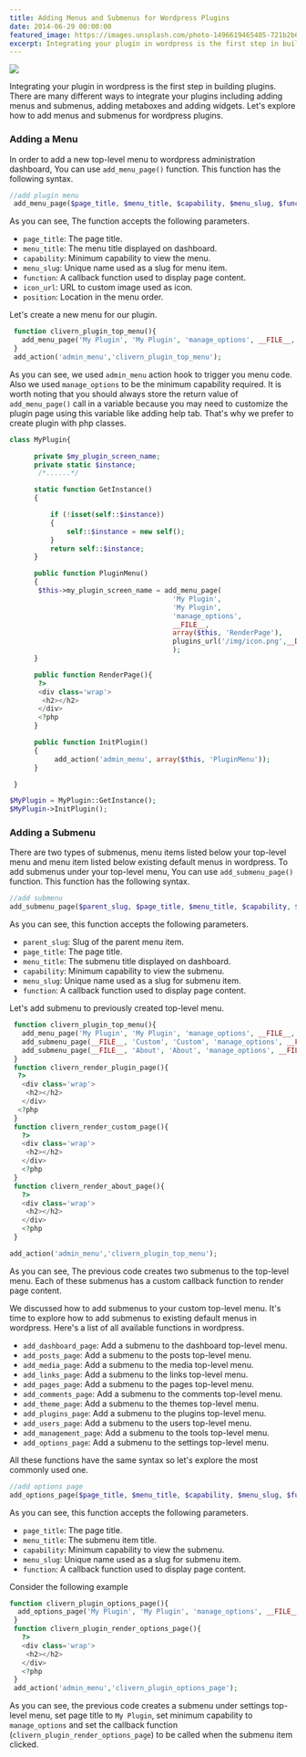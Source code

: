 ```yaml
---
title: Adding Menus and Submenus for Wordpress Plugins
date: 2014-06-29 00:00:00
featured_image: https://images.unsplash.com/photo-1496619465405-721b2b66a868
excerpt: Integrating your plugin in wordpress is the first step in building plugins. There are many different ways to integrate your plugins including adding menus and submenus, adding metaboxes and adding widgets. Let's explore how to add menus and submenus for wordpress plugins.
---
```


![](https://images.unsplash.com/photo-1496619465405-721b2b66a868)

Integrating your plugin in wordpress is the first step in building plugins. There are many different ways to integrate your plugins including adding menus and submenus, adding metaboxes and adding widgets. Let's explore how to add menus and submenus for wordpress plugins.

### Adding a Menu

In order to add a new top-level menu to wordpress administration dashboard, You can use `add_menu_page()` function. This function has the following syntax.

```php
//add plugin menu
 add_menu_page($page_title, $menu_title, $capability, $menu_slug, $function, $icon_url, $position);
```

As you can see, The function accepts the following parameters.

- `page_title`: The page title.
- `menu_title`: The menu title displayed on dashboard.
- `capability`: Minimum capability to view the menu.
- `menu_slug`: Unique name used as a slug for menu item.
- `function`: A callback function used to display page content.
- `icon_url`: URL to custom image used as icon.
- `position`: Location in the menu order.

Let's create a new menu for our plugin.

```php
 function clivern_plugin_top_menu(){
   add_menu_page('My Plugin', 'My Plugin', 'manage_options', __FILE__, 'clivern_render_plugin_page', plugins_url('/img/icon.png',__DIR__));
 }
 add_action('admin_menu','clivern_plugin_top_menu');
```

As you can see, we used `admin_menu` action hook to trigger you menu code. Also we used `manage_options` to be the minimum capability required. It is worth noting that you should always store the return value of `add_menu_page()` call in a variable because you may need to customize the plugin page using this variable like adding help tab. That's why we prefer to create plugin with php classes.

```php
class MyPlugin{

      private $my_plugin_screen_name;
      private static $instance;
       /*......*/

      static function GetInstance()
      {

          if (!isset(self::$instance))
          {
              self::$instance = new self();
          }
          return self::$instance;
      }

      public function PluginMenu()
      {
       $this->my_plugin_screen_name = add_menu_page(
                                        'My Plugin',
                                        'My Plugin',
                                        'manage_options',
                                        __FILE__,
                                        array($this, 'RenderPage'),
                                        plugins_url('/img/icon.png',__DIR__)
                                        );
      }

      public function RenderPage(){
       ?>
       <div class='wrap'>
        <h2></h2>
       </div>
       <?php
      }

      public function InitPlugin()
      {
           add_action('admin_menu', array($this, 'PluginMenu'));
      }

 }

$MyPlugin = MyPlugin::GetInstance();
$MyPlugin->InitPlugin();
```

### Adding a Submenu

There are two types of submenus, menu items listed below your top-level menu and menu item listed below existing default menus in wordpress. To add submenus under your top-level menu, You can use `add_submenu_page()` function. This function has the following syntax.

```php
//add submenu
add_submenu_page($parent_slug, $page_title, $menu_title, $capability, $menu_slug, $function);
```

As you can see, this function accepts the following parameters.

- `parent_slug`: Slug of the parent menu item.
- `page_title`: The page title.
- `menu_title`: The submenu title displayed on dashboard.
- `capability`: Minimum capability to view the submenu.
- `menu_slug`: Unique name used as a slug for submenu item.
- `function`: A callback function used to display page content.

Let's add submenu to previously created top-level menu.

```php
 function clivern_plugin_top_menu(){
   add_menu_page('My Plugin', 'My Plugin', 'manage_options', __FILE__, 'clivern_render_plugin_page', plugins_url('/img/icon.png',__DIR__));
   add_submenu_page(__FILE__, 'Custom', 'Custom', 'manage_options', __FILE__.'/custom', 'clivern_render_custom_page');
   add_submenu_page(__FILE__, 'About', 'About', 'manage_options', __FILE__.'/about', 'clivern_render_about_page');
 }
 function clivern_render_plugin_page(){
  ?>
   <div class='wrap'>
    <h2></h2>
   </div>
  <?php
 }
 function clivern_render_custom_page(){
   ?>
   <div class='wrap'>
    <h2></h2>
   </div>
   <?php
 }
 function clivern_render_about_page(){
   ?>
   <div class='wrap'>
    <h2></h2>
   </div>
   <?php
 }

add_action('admin_menu','clivern_plugin_top_menu');
```

As you can see, The previous code creates two submenus to the top-level menu. Each of these submenus has a custom callback function to render page content.

We discussed how to add submenus to your custom top-level menu. It's time to explore how to add submenus to existing default menus in wordpress. Here's a list of all available functions in wordpress.

- `add_dashboard_page`: Add a submenu to the dashboard top-level menu.
- `add_posts_page`: Add a submenu to the posts top-level menu.
- `add_media_page`: Add a submenu to the media top-level menu.
- `add_links_page`: Add a submenu to the links top-level menu.
- `add_pages_page`: Add a submenu to the pages top-level menu.
- `add_comments_page`: Add a submenu to the comments top-level menu.
- `add_theme_page`: Add a submenu to the themes top-level menu.
- `add_plugins_page`: Add a submenu to the plugins top-level menu.
- `add_users_page`: Add a submenu to the users top-level menu.
- `add_management_page`: Add a submenu to the tools top-level menu.
- `add_options_page`: Add a submenu to the settings top-level menu.

All these functions have the same syntax so let's explore the most commonly used one.

```php
//add options page
add_options_page($page_title, $menu_title, $capability, $menu_slug, $function);
```

As you can see, this function accepts the following parameters.

- `page_title`: The page title.
- `menu_title`: The submenu item title.
- `capability`: Minimum capability to view the submenu.
- `menu_slug`: Unique name used as a slug for submenu item.
- `function`: A callback function used to display page content.

Consider the following example

```php
function clivern_plugin_options_page(){
  add_options_page('My Plugin', 'My Plugin', 'manage_options', __FILE__, 'clivern_plugin_render_options_page');
 }
 function clivern_plugin_render_options_page(){
   ?>
   <div class='wrap'>
    <h2></h2>
   </div>
   <?php
 }
 add_action('admin_menu','clivern_plugin_options_page');
```

As you can see, the previous code creates a submenu under settings top-level menu, set page title to `My Plugin`, set minimum capability to `manage_options` and set the callback function (`clivern_plugin_render_options_page`) to be called when the submenu item clicked.